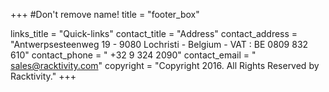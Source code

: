 +++
#Don't remove name!
title = "footer_box"

links_title = "Quick-links"
contact_title = "Address"
contact_address = "Antwerpsesteenweg 19 - 9080 Lochristi - Belgium - VAT : BE 0809 832 610"
contact_phone =  " +32 9 324 2090"
contact_email = " sales@racktivity.com"
copyright = "Copyright 2016. All Rights Reserved by Racktivity."
+++